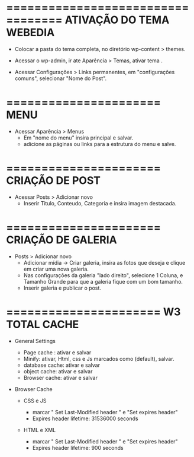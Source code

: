 ==================================
	ATIVAÇÃO DO TEMA WEBEDIA
==================================

- Colocar a pasta do tema completa, no diretório wp-content > themes.

- Acessar o wp-admin, ir ate Aparência > Temas, ativar tema .

- Acessar Configurações > Links permanentes, em "configurações comuns", selecionar "Nome do Post".

======================
	MENU
======================

- Acessar Aparência > Menus
	* Em "nome do menu" insira principal e salvar.
	* adicione as páginas ou links para a estrutura do menu e salve.
	
======================
	CRIAÇÃO DE POST
======================

- Acessar Posts > Adicionar novo
	* Inserir Titulo, Conteudo, Categoria e insira imagem destacada.
	
======================
	CRIAÇÃO DE GALERIA
======================

- Posts > Adicionar novo
	* Adicionar mídia -> Criar galeria, insira as fotos que deseja e clique em criar uma nova galeria.
	* Nas configurações da galeria "lado direito", selecione 1 Coluna, e Tamanho Grande para que a galeria fique com um bom tamanho.
	* Inserir galeria e publicar o post.
	
======================
	W3 TOTAL CACHE
======================

- General Settings
	* Page cache : ativar e salvar
	* Minify: ativar, Html, css e Js marcados como (default), salvar.
	* database cache: ativar e salvar
	* object cache: ativar e salvar
	* Browser cache: ativar e salvar

- Browser Cache
	* CSS e JS
		* marcar " Set Last-Modified header " e "Set expires header"
		* Expires header lifetime: 31536000 seconds
		
	* HTML e XML
		* marcar " Set Last-Modified header " e "Set expires header"
		* Expires header lifetime: 900 seconds